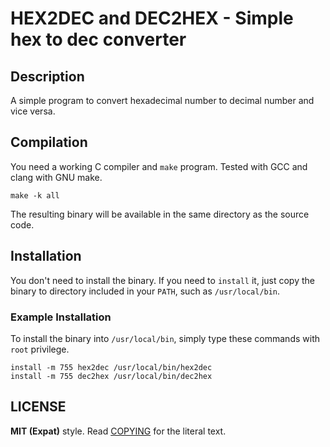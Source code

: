 # HEX2DEC and DEC2HEX - Simple hex to dec converter

## Description

A simple program to convert hexadecimal number to decimal number and vice
versa.

## Compilation

You need a working C compiler and ``make`` program. Tested with GCC and clang
with GNU make.

```
make -k all
```

The resulting binary will be available in the same directory as the source code.

## Installation

You don't need to install the binary. If you need to ``install`` it, just copy
the binary to directory included in your ``PATH``, such as ``/usr/local/bin``.

### Example Installation

To install the binary into ``/usr/local/bin``, simply type these
commands with ``root`` privilege.

```
install -m 755 hex2dec /usr/local/bin/hex2dec
install -m 755 dec2hex /usr/local/bin/dec2hex
```

## LICENSE

**MIT (Expat)** style. Read [COPYING](./COPYING) for the literal text.
